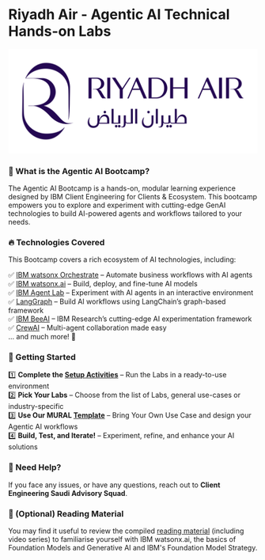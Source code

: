 # Riyadh Air - Agentic AI Technical Hands-on Labs

![screenshot](./images/Riyadh_Air_Logo.svg.png)

### 🧠 What is the Agentic AI Bootcamp?

The Agentic AI Bootcamp is a hands-on, modular learning experience designed by IBM Client Engineering for Clients & Ecosystem. This bootcamp empowers you to explore and experiment with cutting-edge GenAI technologies to build AI-powered agents and workflows tailored to your needs.

### 🔥 Technologies Covered

This Bootcamp covers a rich ecosystem of AI technologies, including:

✅ [IBM watsonx Orchestrate](https://www.ibm.com/watsonx/orchestrate) – Automate business workflows with AI agents \
✅ [IBM watsonx.ai](https://www.ibm.com/watsonx/ai) – Build, deploy, and fine-tune AI models \
✅ [IBM Agent Lab](https://www.ibm.com/docs/en/watsonx/saas?topic=solutions-agent-lab-beta) – Experiment with AI agents in an interactive environment \
✅ [LangGraph](https://github.com/langchain-ai/langgraph) – Build AI workflows using LangChain’s graph-based framework \
✅ [IBM BeeAI](https://github.com/i-am-bee/beeai-framework) – IBM Research’s cutting-edge AI experimentation framework \
✅ [CrewAI](https://github.com/ai-crew/crewAI) – Multi-agent collaboration made easy \
... and much more! 🚀

###  📌 Getting Started
1️⃣ **Complete the [Setup Activities](self-guided-labs/lab-0-setup-activities/README.md)** – Run the Labs in a ready-to-use environment \
2️⃣ **Pick Your Labs** – Choose from the list of Labs, general use-cases or industry-specific \
3️⃣ **Use Our MURAL [Template](https://app.mural.co/template/e193e58d-71f9-4955-b70a-b0486834d442/fa3056a9-b0ce-45a3-bbf1-dbaa12fc0d0c)** – Bring Your Own Use Case and design your Agentic AI workflows \
4️⃣ **Build, Test, and Iterate!** – Experiment, refine, and enhance your AI solutions

### 🤝 Need Help?
If you face any issues, or have any questions, reach out to **Client Engineering Saudi Advisory Squad**.

### 🧠 (Optional) Reading Material
You may find it useful to review the compiled [reading material](reading-material.md) (including video series) to familiarise yourself with IBM watsonx.ai, the basics of Foundation Models and Generative AI and IBM's Foundation Model Strategy.